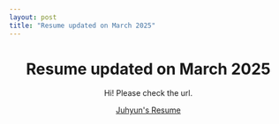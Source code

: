 ```yaml
---
layout: post
title: "Resume updated on March 2025"
---
```


# <center> Resume updated on March 2025 </center>

<center>Hi! Please check the url.</center>

<p align="center">
  <a href="https://github.com/jlee400/jlee400.github.io/blob/master/assets/JuhyunResumeinLaTex.pdf">Juhyun's Resume</a>
</p>
